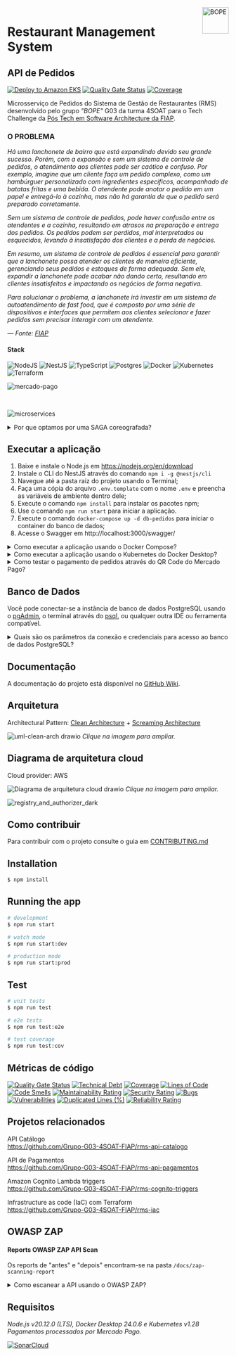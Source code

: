 <img src="https://github.com/Grupo-G03-4SOAT-FIAP/rms-backend/raw/main/docs/img/bope-faca-na-carveira-knife-skull-logo.png" alt="BOPE" title="BOPE" align="right" height="60" />

# Restaurant Management System
## API de Pedidos

[![Deploy to Amazon EKS](https://github.com/Grupo-G03-4SOAT-FIAP/rms-api-pedidos/actions/workflows/deploy.yml/badge.svg)](https://github.com/Grupo-G03-4SOAT-FIAP/rms-api-pedidos/actions/workflows/deploy.yml)
[![Quality Gate Status](https://sonarcloud.io/api/project_badges/measure?project=Grupo-G03-4SOAT-FIAP_rms-api-pedidos&metric=alert_status)](https://sonarcloud.io/summary/new_code?id=Grupo-G03-4SOAT-FIAP_rms-api-pedidos)
[![Coverage](https://sonarcloud.io/api/project_badges/measure?project=Grupo-G03-4SOAT-FIAP_rms-api-pedidos&metric=coverage)](https://sonarcloud.io/summary/new_code?id=Grupo-G03-4SOAT-FIAP_rms-api-pedidos)

Microsserviço de Pedidos do Sistema de Gestão de Restaurantes (RMS) desenvolvido pelo grupo *"BOPE"* G03 da turma 4SOAT para o Tech Challenge da [Pós Tech em Software Architecture da FIAP](https://postech.fiap.com.br/curso/software-architecture/).

### O PROBLEMA

*Há uma lanchonete de bairro que está expandindo devido seu grande sucesso. Porém, com a expansão e sem um sistema de controle de pedidos, o atendimento aos clientes pode ser caótico e confuso. Por exemplo, imagine que um cliente faça um pedido complexo, como um hambúrguer personalizado com ingredientes específicos, acompanhado de batatas fritas e uma bebida. O atendente pode anotar o pedido em um papel e entregá-lo à cozinha, mas não há garantia de que o pedido será preparado corretamente.*

*Sem um sistema de controle de pedidos, pode haver confusão entre os atendentes e a cozinha, resultando em atrasos na preparação e entrega dos pedidos. Os pedidos podem ser perdidos, mal interpretados ou esquecidos, levando à insatisfação dos clientes e a perda de negócios.*

*Em resumo, um sistema de controle de pedidos é essencial para garantir que a lanchonete possa atender os clientes de maneira eficiente, gerenciando seus pedidos e estoques de forma adequada. Sem ele, expandir a lanchonete pode acabar não dando certo, resultando em clientes insatisfeitos e impactando os negócios de forma negativa.*

*Para solucionar o problema, a lanchonete irá investir em um sistema de autoatendimento de fast food, que é composto por uma série de dispositivos e interfaces que permitem aos clientes selecionar e fazer pedidos sem precisar interagir com um atendente.*

*— Fonte: [FIAP](https://www.fiap.com.br/)*

#### Stack

![NodeJS](https://img.shields.io/badge/node.js-6DA55F?style=for-the-badge&logo=node.js&logoColor=white)
![NestJS](https://img.shields.io/badge/nestjs-%23E0234E.svg?style=for-the-badge&logo=nestjs&logoColor=white)
![TypeScript](https://img.shields.io/badge/typescript-%23007ACC.svg?style=for-the-badge&logo=typescript&logoColor=white)
![Postgres](https://img.shields.io/badge/postgres-%23316192.svg?style=for-the-badge&logo=postgresql&logoColor=white)
![Docker](https://img.shields.io/badge/docker-%230db7ed.svg?style=for-the-badge&logo=docker&logoColor=white)
![Kubernetes](https://img.shields.io/badge/kubernetes-%23326ce5.svg?style=for-the-badge&logo=kubernetes&logoColor=white)
![Terraform](https://img.shields.io/badge/terraform-%235835CC.svg?style=for-the-badge&logo=terraform&logoColor=white)

![mercado-pago](https://github.com/Grupo-G03-4SOAT-FIAP/rms-api-monolito/assets/5115895/ad2f673e-ba14-4824-b2dd-24dbbce72bf3)

<br>

![microservices](https://github.com/Grupo-G03-4SOAT-FIAP/rms-api-pedidos/assets/5115895/a258c18d-869e-42e1-8a15-8dad3a7f380f)

<details>

<summary>Por que optamos por uma SAGA coreografada?</summary>

## SAGA Coreografada

Nossa aplicação é relativamente simples. Dada a simplicidade da nossa aplicação, no nosso cenário não corremos o risco de enfrentar problemas de dependências cíclicas, nem tampouco enfrentamos dificuldades em fazer o entendimento e o mapeamento de todos os membros envolvidos na SAGA, já que a nossa SAGA possui poucos membros. Sabendo disso, dado o nosso contexto, optamos pela SAGA coreografada, conforme recomendado por Chris Richardson no livro "[Microservices Patterns](https://www.amazon.com.br/Microservice-Patterns-examples-Chris-Richardson/dp/1617294543)", indo de encontro também a recomendação feita pelo professor durante as aulas.

</details>

## Executar a aplicação

1. Baixe e instale o Node.js em https://nodejs.org/en/download
2. Instale o CLI do NestJS através do comando `npm i -g @nestjs/cli`
3. Navegue até a pasta raiz do projeto usando o Terminal;
4. Faça uma cópia do arquivo `.env.template` com o nome `.env` e preencha as variáveis de ambiente dentro dele;
5. Execute o comando `npm install` para instalar os pacotes npm;
6. Use o comando `npm run start` para iniciar a aplicação.
7. Execute o comando `docker-compose up -d db-pedidos` para iniciar o container do banco de dados;
8. Acesse o Swagger em http://localhost:3000/swagger/

<details>

<summary>Como executar a aplicação usando o Docker Compose?</summary>

## Executar a aplicação usando o Docker Compose

1. Clone este repositório;
2. Navegue até a pasta raiz do projeto usando o Terminal;
3. Faça uma cópia do arquivo `.env.template` com o nome `.env` e preencha as variáveis de ambiente dentro dele;
4. Execute o comando `docker-compose up -d`
5. Acesse o Swagger em http://localhost:3000/swagger/

</details>

<details>

<summary>Como executar a aplicação usando o Kubernetes do Docker Desktop?</summary>

## Executar a aplicação usando o Kubernetes do Docker Desktop

1. Clone este repositório;
2. Navegue até a pasta raiz do projeto usando o Terminal;
3. Use o comando `docker build -t rms-api-pedidos:latest .` para gerar a imagem de container da aplicação;
4. Use o comando `kubectl apply -f k8s/development/postgres/namespace.yaml -f k8s/development/postgres/pvc-pv.yaml -f k8s/development/postgres/config.yaml -f k8s/development/postgres/secrets.yaml -f k8s/development/postgres/deployment.yaml -f k8s/development/postgres/service.yaml` para fazer deploy do banco de dados;
5. Use o comando `kubectl apply -f k8s/development/bff/namespace.yaml -f k8s/development/bff/config.yaml -f k8s/development/bff/secrets.yaml -f k8s/development/bff/deployment.yaml -f k8s/development/bff/service.yaml -f k8s/development/bff/hpa.yaml` para fazer deploy da aplicação;
6. Acesse o Swagger em http://localhost:3000/swagger/

> Para remover a aplicação do Kubernetes, use o comando `kubectl delete namespace rms`

#### Sobre os Secrets do Kubernetes

Em seu ambiente de desenvolvimento, por questão de segurança, abra os arquivos `/k8s/development/postgres/secrets.yaml` e `/k8s/development/bff/secrets.yaml` na pasta `/k8s/development` e preencha os valores sensíveis manualmente.

> No ambiente de produção os Secrets do Kubernetes são gerenciados pelo AWS Secrets Manager.

Para mais informações visite a página [Boas práticas para secrets do Kubernetes](https://kubernetes.io/docs/concepts/security/secrets-good-practices/#avoid-sharing-secret-manifests).

</details>

<details>

<summary>Como testar o pagamento de pedidos através do QR Code do Mercado Pago?</summary>

## Instruções para testar o pagamento de pedidos através do QR Code do Mercado Pago

Para testar o pagamento de pedidos usando o QR Code do Mercado Pago você vai precisar criar uma Aplicação no [portal do Mercado Pago Developers](https://www.mercadopago.com.br/developers/pt).

1. Siga as instruções na página [Pré-requisitos](https://www.mercadopago.com.br/developers/pt/docs/qr-code/pre-requisites) no Mercado Pago Developers;
2. Após criar as contas de teste do `Vendedor` e do `Comprador`, abra uma janela anônima (Ctrl + Shift + P) no navegador e faça login no [portal do Mercado Pago Developers](https://www.mercadopago.com.br/developers/pt) **usando o usuário e senha da conta de teste do Vendedor**;
3. Após fazer login no portal do Mercado Pago Developers usando o usuário e senha da conta de teste do **Vendedor**, crie uma aplicação de testes **dento da conta de testes do Vendedor**.
4. Anote o `User ID` que aparece em baixo de "Detalhes da aplicação" na página inicial da aplicação de testes dentro da conta de testes do Vendedor;
5. Clique em "Credenciais de teste" no menu do lado esquerdo da tela e anote o `Access Token` da aplicação de testes;
6. Usando o [Postman](https://www.postman.com/), cadastre uma **Loja** conforme instruções na página [Criar loja](https://www.mercadopago.com.br/developers/pt/reference/stores/_users_user_id_stores/post). Anote o `id` da Loja que você cadastrou;
7. Usando o [Postman](https://www.postman.com/), cadastre um **Caixa** conforme instruções na página [Criar caixa](https://www.mercadopago.com.br/developers/pt/reference/pos/_pos/post). Anote o `external_id` do Caixa que você cadastrou;
8. Preencha as variáveis de ambiente no arquivo `.env` com o `User ID` e `Access Token` da aplicação de testes e com o `id` da Loja e o `external_id` do Caixa que você de cadastrou anteriormente através da API do Mercado Pago;
9. Ative a feature flag `ENABLE_MERCADOPAGO=true` no arquivo `.env`
10. Execute a aplicação.

</details>

## Banco de Dados

Você pode conectar-se a instância de banco de dados PostgreSQL usando o [pgAdmin](https://www.pgadmin.org/download/), o terminal através do [psql](https://www.postgresql.org/download/), ou qualquer outra IDE ou ferramenta compatível.

<details>

<summary>Quais são os parâmetros da conexão e credenciais para acesso ao banco de dados PostgreSQL?</summary>

<br>

> Host: localhost\
> Porta: 5432 (padrão)\
> Usuário: pguser\
> Senha: pgpwd\
> DB name: rms

</details>

## Documentação

A documentação do projeto está disponível no [GitHub Wiki](https://github.com/Grupo-G03-4SOAT-FIAP/rms-backend/wiki).

## Arquitetura

Architectural Pattern: [Clean Architecture](https://blog.cleancoder.com/uncle-bob/2012/08/13/the-clean-architecture.html) + [Screaming Architecture](https://blog.cleancoder.com/uncle-bob/2011/09/30/Screaming-Architecture.html)

![uml-clean-arch drawio](https://github.com/Grupo-G03-4SOAT-FIAP/rms-api-monolito/assets/5115895/c19b37cb-5d1a-4328-8611-f9321a95e068)
*Clique na imagem para ampliar.*

## Diagrama de arquitetura cloud

Cloud provider: AWS

![Diagrama de arquitetura cloud drawio](https://github.com/Grupo-G03-4SOAT-FIAP/rms-api-monolito/assets/5115895/7cf5b858-5c7e-47d6-9def-2cda7e470134)
*Clique na imagem para ampliar.*

![registry_and_authorizer_dark](https://github.com/Grupo-G03-4SOAT-FIAP/rms-api-monolito/assets/5115895/51c34341-099e-4395-a2a9-acdb62cc6c71)

## Como contribuir

Para contribuir com o projeto consulte o guia em [CONTRIBUTING.md](CONTRIBUTING.md)

## Installation

```bash
$ npm install
```

## Running the app

```bash
# development
$ npm run start

# watch mode
$ npm run start:dev

# production mode
$ npm run start:prod
```

## Test

```bash
# unit tests
$ npm run test

# e2e tests
$ npm run test:e2e

# test coverage
$ npm run test:cov
```

## Métricas de código

[![Quality Gate Status](https://sonarcloud.io/api/project_badges/measure?project=Grupo-G03-4SOAT-FIAP_rms-api-pedidos&metric=alert_status)](https://sonarcloud.io/summary/new_code?id=Grupo-G03-4SOAT-FIAP_rms-api-pedidos)
[![Technical Debt](https://sonarcloud.io/api/project_badges/measure?project=Grupo-G03-4SOAT-FIAP_rms-api-pedidos&metric=sqale_index)](https://sonarcloud.io/summary/new_code?id=Grupo-G03-4SOAT-FIAP_rms-api-pedidos)
[![Coverage](https://sonarcloud.io/api/project_badges/measure?project=Grupo-G03-4SOAT-FIAP_rms-api-pedidos&metric=coverage)](https://sonarcloud.io/summary/new_code?id=Grupo-G03-4SOAT-FIAP_rms-api-pedidos)
[![Lines of Code](https://sonarcloud.io/api/project_badges/measure?project=Grupo-G03-4SOAT-FIAP_rms-api-pedidos&metric=ncloc)](https://sonarcloud.io/summary/new_code?id=Grupo-G03-4SOAT-FIAP_rms-api-pedidos)
[![Code Smells](https://sonarcloud.io/api/project_badges/measure?project=Grupo-G03-4SOAT-FIAP_rms-api-pedidos&metric=code_smells)](https://sonarcloud.io/summary/new_code?id=Grupo-G03-4SOAT-FIAP_rms-api-pedidos)
[![Maintainability Rating](https://sonarcloud.io/api/project_badges/measure?project=Grupo-G03-4SOAT-FIAP_rms-api-pedidos&metric=sqale_rating)](https://sonarcloud.io/summary/new_code?id=Grupo-G03-4SOAT-FIAP_rms-api-pedidos)
[![Security Rating](https://sonarcloud.io/api/project_badges/measure?project=Grupo-G03-4SOAT-FIAP_rms-api-pedidos&metric=security_rating)](https://sonarcloud.io/summary/new_code?id=Grupo-G03-4SOAT-FIAP_rms-api-pedidos)
[![Bugs](https://sonarcloud.io/api/project_badges/measure?project=Grupo-G03-4SOAT-FIAP_rms-api-pedidos&metric=bugs)](https://sonarcloud.io/summary/new_code?id=Grupo-G03-4SOAT-FIAP_rms-api-pedidos)
[![Vulnerabilities](https://sonarcloud.io/api/project_badges/measure?project=Grupo-G03-4SOAT-FIAP_rms-api-pedidos&metric=vulnerabilities)](https://sonarcloud.io/summary/new_code?id=Grupo-G03-4SOAT-FIAP_rms-api-pedidos)
[![Duplicated Lines (%)](https://sonarcloud.io/api/project_badges/measure?project=Grupo-G03-4SOAT-FIAP_rms-api-pedidos&metric=duplicated_lines_density)](https://sonarcloud.io/summary/new_code?id=Grupo-G03-4SOAT-FIAP_rms-api-pedidos)
[![Reliability Rating](https://sonarcloud.io/api/project_badges/measure?project=Grupo-G03-4SOAT-FIAP_rms-api-pedidos&metric=reliability_rating)](https://sonarcloud.io/summary/new_code?id=Grupo-G03-4SOAT-FIAP_rms-api-pedidos)

## Projetos relacionados

API Catálogo\
https://github.com/Grupo-G03-4SOAT-FIAP/rms-api-catalogo

API de Pagamentos\
https://github.com/Grupo-G03-4SOAT-FIAP/rms-api-pagamentos

Amazon Cognito Lambda triggers\
https://github.com/Grupo-G03-4SOAT-FIAP/rms-cognito-triggers

Infrastructure as code (IaC) com Terraform\
https://github.com/Grupo-G03-4SOAT-FIAP/rms-iac

## OWASP ZAP

#### Reports OWASP ZAP API Scan
Os reports de "antes" e "depois" encontram-se na pasta `/docs/zap-scanning-report`

<details>

<summary>Como escanear a API usando o OWASP ZAP?</summary>

### ZAP - API Scan

Para escanear todos os endpoints da API em busca de vulnerabilidades siga o passo a passo abaixo.

1. Execute a aplicação usando o Docker Compose;
2. Execute o comando abaixo:
```bash
docker run --name zap --network host -v $(pwd):/zap/wrk/:rw -t zaproxy/zap-stable zap-api-scan.py -t http://localhost:3002/swagger-json -f openapi -r report.html
```

> Substitua os parenteses em `$(pwd)` por chaves `${pwd}` no Windows.

O report em formato HTML será gerado no diretório atual.

[Clique aqui](https://www.zaproxy.org/docs/docker/api-scan/) para obter mais informações sobre o API Scan do ZAP.

</details>

## Requisitos

*Node.js v20.12.0 (LTS), Docker Desktop 24.0.6 e Kubernetes v1.28*\
*Pagamentos processados por Mercado Pago.*

[![SonarCloud](https://sonarcloud.io/images/project_badges/sonarcloud-white.svg)](https://sonarcloud.io/summary/new_code?id=Grupo-G03-4SOAT-FIAP_rms-api-pedidos)
